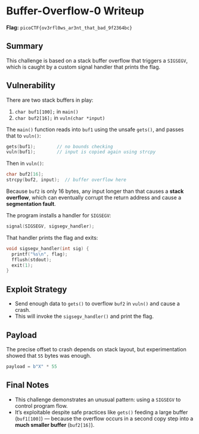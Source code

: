 # Buffer-Overflow-0 Writeup

**Flag:** `picoCTF{ov3rfl0ws_ar3nt_that_bad_9f2364bc}`

## Summary

This challenge is based on a stack buffer overflow that triggers a `SIGSEGV`, which is caught by a custom signal handler that prints the flag.

## Vulnerability

There are two stack buffers in play:

1. `char buf1[100];` in `main()`
2. `char buf2[16];` in `vuln(char *input)`

The `main()` function reads into `buf1` using the unsafe `gets()`, and passes that to `vuln()`:

```c
gets(buf1);        // no bounds checking
vuln(buf1);        // input is copied again using strcpy
````

Then in `vuln()`:

```c
char buf2[16];
strcpy(buf2, input);  // buffer overflow here
```

Because `buf2` is only 16 bytes, any input longer than that causes a **stack overflow**, which can eventually corrupt the return address and cause a **segmentation fault**.

The program installs a handler for `SIGSEGV`:

```c
signal(SIGSEGV, sigsegv_handler);
```

That handler prints the flag and exits:

```c
void sigsegv_handler(int sig) {
  printf("%s\n", flag);
  fflush(stdout);
  exit(1);
}
```

## Exploit Strategy

* Send enough data to `gets()` to overflow `buf2` in `vuln()` and cause a crash.
* This will invoke the `sigsegv_handler()` and print the flag.

## Payload

The precise offset to crash depends on stack layout, but experimentation showed that `55` bytes was enough.

```python
payload = b"X" * 55
```

## Final Notes

* This challenge demonstrates an unusual pattern: using a `SIGSEGV` to control program flow.
* It’s exploitable despite safe practices like `gets()` feeding a large buffer (`buf1[100]`) — because the overflow occurs in a second copy step into a **much smaller buffer** (`buf2[16]`).
